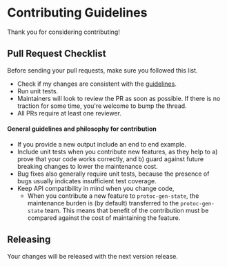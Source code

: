 # Contributing Guidelines
Thank you for considering contributing!

## Pull Request Checklist
Before sending your pull requests, make sure you followed this list.

- Check if my changes are consistent with the [guidelines](https://github.com/tcncloud/protoc-gen-state/blob/master/CONTRIBUTING.md#general-guidelines-and-philosophy-for-contribution).
- Run unit tests.
- Maintainers will look to review the PR as soon as possible. If there is no traction for some time, you're welcome to bump the thread.
- All PRs require at least one reviewer.


#### General guidelines and philosophy for contribution

* If you provide a new output include an end to end example.
* Include unit tests when you contribute new features, as they help to
a) prove that your code works correctly, and b) guard against future breaking
changes to lower the maintenance cost.
* Bug fixes also generally require unit tests, because the presence of bugs
usually indicates insufficient test coverage.
* Keep API compatibility in mind when you change code,
  * When you contribute a new feature to `protoc-gen-state`, the maintenance burden is (by
      default) transferred to the `protoc-gen-state` team. This means that benefit of the
  contribution must be compared against the cost of maintaining the feature.

## Releasing
  Your changes will be released with the next version release.

